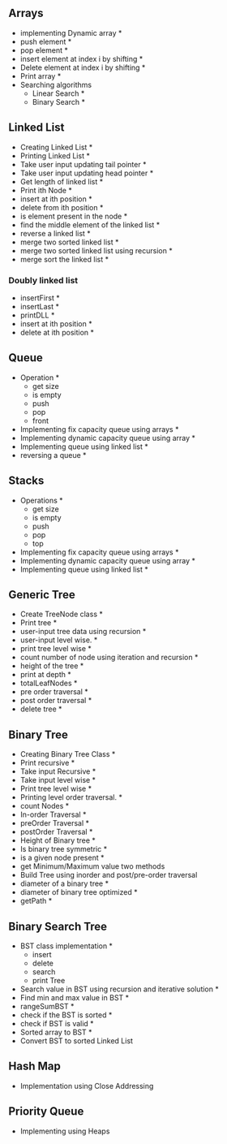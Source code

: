 ## Arrays

- implementing Dynamic array \*
- push element \*
- pop element \*
- insert element at index i by shifting \*
- Delete element at index i by shifting \*
- Print array \*
- Searching algorithms
  - Linear Search \*
  - Binary Search \*

## Linked List

- Creating Linked List \*
- Printing Linked List \*
- Take user input updating tail pointer \*
- Take user input updating head pointer \*
- Get length of linked list \*
- Print ith Node \*
- insert at ith position \*
- delete from ith position \*
- is element present in the node \*
- find the middle element of the linked list \*
- reverse a linked list \*
- merge two sorted linked list \*
- merge two sorted linked list using recursion \*
- merge sort the linked list \*

### Doubly linked list

- insertFirst \*
- insertLast \*
- printDLL \*
- insert at ith position \*
- delete at ith position \*

## Queue

- Operation \*
  - get size
  - is empty
  - push
  - pop
  - front
- Implementing fix capacity queue using arrays \*
- Implementing dynamic capacity queue using array \*
- Implementing queue using linked list \*
- reversing a queue \*

## Stacks

- Operations \*
  - get size
  - is empty
  - push
  - pop
  - top
- Implementing fix capacity queue using arrays \*
- Implementing dynamic capacity queue using array \*
- Implementing queue using linked list \*

## Generic Tree

- Create TreeNode class \*
- Print tree \*
- user-input tree data using recursion \*
- user-input level wise. \*
- print tree level wise \*
- count number of node using iteration and recursion \*
- height of the tree \*
- print at depth \*
- totalLeafNodes \*
- pre order traversal \*
- post order traversal \*
- delete tree \*

## Binary Tree

- Creating Binary Tree Class \*
- Print recursive \*
- Take input Recursive \*
- Take input level wise \*
- Print tree level wise \*
- Printing level order traversal. \*
- count Nodes \*
- In-order Traversal \*
- preOrder Traversal \*
- postOrder Traversal \*
- Height of Binary tree \*
- Is binary tree symmetric \*
- is a given node present \*
- get Minimum/Maximum value two methods
- Build Tree using inorder and post/pre-order traversal
- diameter of a binary tree \*
- diameter of binary tree optimized \*
- getPath \*

## Binary Search Tree

- BST class implementation \*
  - insert
  - delete
  - search
  - print Tree
- Search value in BST using recursion and iterative solution \*
- Find min and max value in BST \*
- rangeSumBST \*
- check if the BST is sorted \*
- check if BST is valid \*
- Sorted array to BST \*
- Convert BST to sorted Linked List

## Hash Map

- Implementation using Close Addressing

## Priority Queue

- Implementing using Heaps
